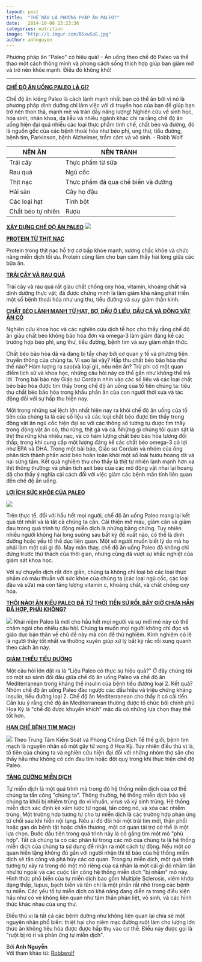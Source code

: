 ```yaml
---
layout: post
title:  "THẾ NÀO LÀ PHƯƠNG PHÁP ĂN PALEO?"
date:   2014-10-06 23:23:36
categories: nutrition
image: "http://i.imgur.com/BSxwSaE.jpg"
author: anhnguyen
---
```


Phương pháp ăn "Paleo" có hiệu quả! – Ăn uống theo chế độ Paleo và thể thao một cách thông minh và phong cách sống thích hợp giúp bạn giảm mỡ và trở nên khỏe mạnh. Điều đó không khó!

---

[**CHẾ ĐỘ ĂN UỐNG PALEO LÀ GÌ?**](http://luncheryvn.net)

Chế độ ăn kiêng Paleo là cách lành mạnh nhất bạn có thể ăn bởi vì nó là phương pháp dinh dưỡng chỉ làm việc với di truyền học của bạn để giúp bạn trở nên thon thả, mạnh mẽ và tràn đầy năng lượng! Nghiên cứu về sinh học, hóa sinh, nhãn khoa, da liễu và nhiều ngành khác chỉ ra rằng chế độ ăn uống hiện đại quá nhiều các loại thực phẩm tinh chế, chất béo và đường, đó là nguồn gốc của các bệnh thoái hóa như béo phì, ung thư, tiểu đường, bệnh tim, Parkinson, bệnh Alzheimer, trầm cảm và vô sinh. - Robb Wolf

| **NÊN ĂN** | **NÊN TRÁNH** |
| --- | --- |
| Trái cây | Thực phẩm từ sữa |
| Rau quả | Ngũ cốc |
| Thịt nạc | Thực phẩm đã qua chế biến và đường |
| Hải sản | Cây họ đậu |
| Các loại hạt | Tinh bột |
| Chất béo tự nhiên | Rượu |

[**XÂY DỰNG CHẾ ĐỘ ĂN PALEO**](http://luncheryvn.net)
![](http://i.imgur.com/DrACIxV.jpg)

[**PROTEIN TỪ THỊT NẠC**](http://luncheryvn.net)

Protein trong thịt nạc hỗ trợ cơ bắp khỏe mạnh, xương chắc khỏe và chức năng miễn dịch tối ưu. Protein cũng làm cho bạn cảm thấy hài lòng giữa các bữa ăn.

[**TRÁI CÂY VÀ RAU QUẢ**](http://luncheryvn.net)

Trái cây và rau quả rất giàu chất chống oxy hóa, vitamin, khoáng chất và dinh dưỡng thực vật; đã được chứng minh là làm giảm khả năng phát triển một số bệnh thoái hóa như ung thư, tiểu đường và suy giảm thần kinh.

[**CHẤT BÉO LÀNH MẠNH TỪ HẠT, BƠ, DẦU Ô LIÊU, DẦU CÁ VÀ ĐỘNG VẬT ĂN CỎ**](http://luncheryvn.net)

Nghiên cứu khoa học và các nghiên cứu dịch tễ học cho thấy rằng chế độ ăn giàu chất béo không bão hòa đơn và omega-3 làm giảm đáng kể các trường hợp béo phì, ung thư, tiểu đường, bệnh tim và suy giảm nhận thức.

Chất béo bão hòa đã và đang bị tẩy chay bởi cơ quan y tế và phương tiện truyền thông của chúng ta. Vì sao lại vậy? Hấp thu chất béo bão hòa như thế nào? Hàm lượng ra sao(và loại gì), nếu nên ăn? Trừ phi có một quan điểm lịch sử và khoa học, những câu hỏi này có thể gần như không thể trả lời. Trong bài báo này Giáo sư Cordain nhìn vào các số liệu và các loại chất béo bão hòa được tìm thấy trong chế độ ăn uống của tổ tiên chúng ta: tiêu thụ chất béo bão hòa trong khẩu phần ăn của con người thời xưa và tác động đối với sự hấp thu hiện nay.

Một trong những sai lệch lớn nhất hiện nay ra khỏi chế độ ăn uống của tổ tiên của chúng ta là các số liệu và các loại chất béo được tìm thấy trong động vật ăn ngũ cốc hiện đại so với các thông số tương tự được tìm thấy trong động vật ăn cỏ, thú rừng, thịt gà và cá. Những gì chúng tôi quan sát là thịt thú rừng khá nhiều nạc, và có hàm lượng chất béo bão hòa tương đối thấp, trong khi cung cấp một lượng đáng kể các chất béo omega-3 có lợi như EPA và DHA. Trong một bài báo, Giáo sư Cordain và nhóm của ông phân tích thành phần acid béo hoàn toàn khỏi một số loài hươu hoang dã và nai sừng tấm. Kết quả nghiệm thu cho thấy là thịt tự nhiên lành mạnh hơn xa thịt thông thường: và phân tích axit béo của các mô động vật nhai lại hoang dã cho thấy ý nghĩa cải cách đối với việc giảm các bệnh mãn tính liên quan đến chế độ ăn uống.

[**LỢI ÍCH SỨC KHỎE CỦA PALEO**](http://luncheryvn.net)

![](http://i.imgur.com/yI9QXMA.png)

Trên thực tế, đối với hầu hết mọi người, chế độ ăn uống Paleo mang lại kết quả tốt nhất và là tất cả chúng ta cần. Cải thiện mỡ máu, giảm cân và giảm đau trong quá trình tự động miễn dịch là những bằng chứng. Tuy nhiên nhiều người không hài long suông sau bất kỳ đề xuất nào, có thể là dinh dưỡng hoặc yếu tố thể dục liên quan. Một số người muốn biết lý do mà họ phải làm một cái gì đó. May mắn thay, chế độ ăn uống Paleo đã không chỉ đứng trước thử thách của thời gian, nhưng cũng đã vượt sự khắc nghiệt của giám sát khoa học.

Với sự chuyển dịch rất đơn giản, chúng ta không chỉ loại bỏ các loại thực phẩm có mâu thuẫn với sức khỏe của chúng ta (các loại ngũ cốc, các loại đậu và sữa) mà còn tăng lượng vitamin c, khoáng chất, và chất chống oxy hóa.

[**THÔI NÀO! ĂN KIỂU PALEO ĐÃ TỪ THỜI TIỀN SỬ RỒI, BÂY GIỜ CHƯA HẴN ĐÃ HỢP, PHẢI KHÔNG?**](http://luncheryvn.net)

![](http://i.imgur.com/KSQtobm.jpg)
Khái niệm Paleo là mới cho hầu hết mọi người và sự mới mẻ này có thể châm ngòi cho nhiều câu hỏi. Chúng ta muốn mọi người không chỉ đọc và giáo dục bản thân về chủ đề này mà còn để thử nghiệm. Kinh nghiệm có lẽ là người thầy tốt nhất và thường xuyên giúp xử lý bất kỳ rắc rối xung quanh theo cách ăn này.

[**GIẢM THIỂU TIỂU ĐƯỜNG**](http://luncheryvn.net)

Một câu hỏi lớn đặt ra là "Liệu Paleo có thực sự hiệu quả?" Ở đây chúng tôi có một so sánh đối đầu giữa chế độ ăn uống Paleo và chế độ ăn Mediterranean trong kháng thể insulin của bệnh tiểu đường loại 2. Kết quả? Nhóm chế độ ăn uống Paleo đảo ngược các dấu hiệu và triệu chứng kháng insulin, tiểu đường loại 2. Chế độ ăn Mediterranean cho thấy ít có cải tiến. Cần lưu ý rằng chế độ ăn Mediterranean thường được tổ chức bởi chính phủ Hoa Kỳ là "chế độ được khuyến khích" mặc dù có những lựa chọn thay thế tốt hơn.

[**HẠN CHẾ BỆNH TIM MẠCH**](http://luncheryvn.net)

![](http://i.imgur.com/MsnS1DR.jpg)
Theo Trung Tâm Kiểm Soát và Phòng Chống Dịch Tể thế giới, bệnh tim mạch là nguyên nhân số một gây tử vong ở Hoa Kỳ. Tuy nhiên điều thú vị là, tổ tiên của chúng ta và nghiên cứu hiện đại đối với những nhóm thợ săn cho thấy hầu như không có cơn đau tim hoặc đột quỵ trong khi thực hiện chế độ Paleo.

[**TĂNG CƯỜNG MIỄN DỊCH**](http://luncheryvn.net)

Tự miễn dịch là một quá trình mà trong đó hệ thống miễn dịch của cơ thể chúng ta tấn công "chúng ta". Thông thường, hệ thống miễn dịch bảo vệ chúng ta khỏi bị nhiễm trùng do vi khuẩn, virus và ký sinh trùng. Hệ thống miễn dịch xác định kẻ xâm lược từ ngoài, tấn công nó, và xóa các nhiễm trùng. Một trường hợp tương tự cho tự miễn dịch là các trường hợp phản ứng từ chối sau khi hiến nội tạng. Nếu ai đó đòi hỏi một trái tim mới, thận phổi hoặc gan do bệnh tật hoặc chấn thương, một cơ quan tài trợ có thể là một lựa chọn. Bước đầu tiên trong quá trình này là cố gắng tìm một mô "phù hợp". Tất cả chúng ta có các phân tử trong các mô của chúng ta là hệ thống miễn dịch của chúng ta sử dụng để nhận ra một cách tự động. Nếu một cơ quan hiến tặng không đủ gần với người nhận thì tế bào của hệ thống miễn dịch sẽ tấn công và phá hủy các cơ quan. Trong tự miễn dịch, một quá trình tương tự xảy ra trong đó một mô riêng của cá nhân là một cái gì đó nhầm lẫn như từ ngoài và các cuộc tấn công hệ thống miễn dịch "bị nhầm" mô này. Hình thức phổ biến của tự miễn dịch bao gồm Multiple Sclerosis, viêm khớp dạng thấp, lupus, bạch biến và tên chỉ là một phần rất nhỏ trong các bệnh tự miễn. Các yếu tố tự miễn dịch có khả năng đang diễn ra trong điều kiện hầu như có vẻ không liên quan như tâm thần phân liệt, vô sinh, và các hình thức khác nhau của ung thư.

Điều thú vị là tất cả các bệnh dường như không liên quan lại chia sẻ một nguyên nhân phổ biến: thiệt hại cho niêm mạc đường ruột làm cho lượng lớn thức ăn không tiêu hóa được được hấp thụ vào cơ thể. Điều này được gọi là "ruột bị rò rỉ và phản ứng tự miễn dịch".

Bới **Anh Nguyễn**  
Với tham khảo từ: [Robbwolf](http://robbwolf.com/what-is-the-paleo-diet/)
